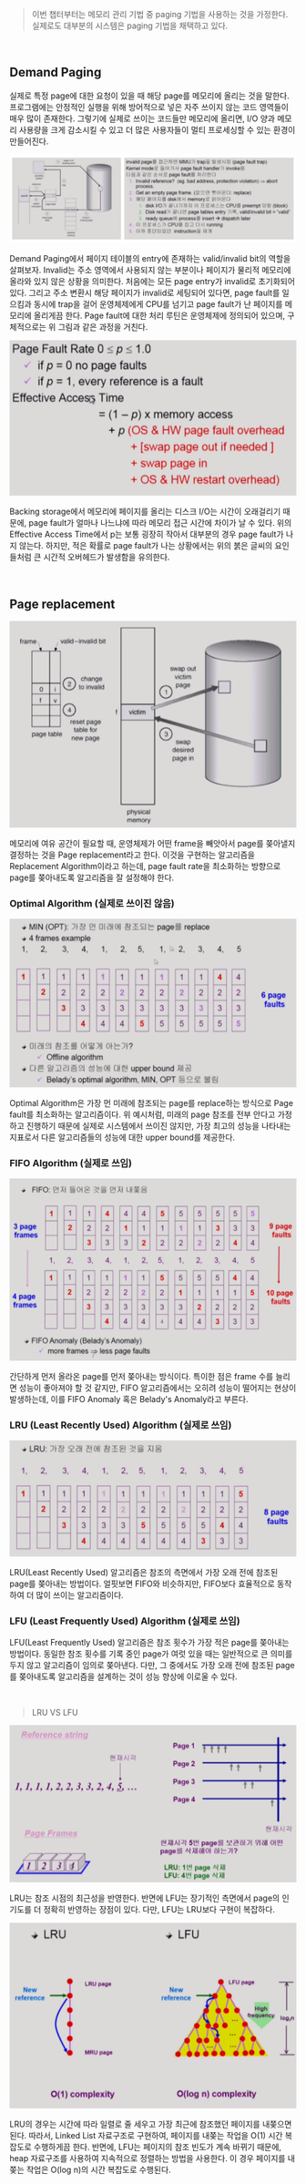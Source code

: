 > 이번 챕터부터는 메모리 관리 기법 중 paging 기법을 사용하는 것을 가정한다. 실제로도 대부분의 시스템은 paging 기법을 채택하고 있다.

​    

## Demand Paging

실제로 특정 page에 대한 요청이 있을 때 해당 page를 메모리에 올리는 것을 말한다. 프로그램에는 안정적인 실행을 위해 방어적으로 넣은 자주 쓰이지 않는 코드 영역들이 매우 많이 존재한다. 그렇기에 실제로 쓰이는 코드들만 메모리에 올리면, I/O 양과 메모리 사용량을 크게 감소시킬 수 있고 더 많은 사용자들이 멀티 프로세싱할 수 있는 환경이 만들어진다.

![img](../image/os_img/demanding_page.JPG)

Demand Paging에서 페이지 테이블의 entry에 존재하는 valid/invalid bit의 역할을 살펴보자. Invalid는 주소 영역에서 사용되지 않는 부분이나 페이지가 물리적 메모리에 올라와 있지 않은 상황을 의미한다. 처음에는 모든 page entry가 invalid로 초기화되어 있다. 그리고 주소 변환시 해당 페이지가 invalid로 세팅되어 있다면, page fault를 일으킴과 동시에 trap을 걸어 운영체제에게 CPU를 넘기고 page fault가 난 페이지를 메모리에 올리게끔 한다. Page fault에 대한 처리 루틴은 운영체제에 정의되어 있으며, 구체적으로는 위 그림과 같은 과정을 거친다.

![img](../image/os_img/page_fault.png)

Backing storage에서 메모리에 페이지를 올리는 디스크 I/O는 시간이 오래걸리기 때문에, page fault가 얼마나 나느냐에 따라 메모리 접근 시간에 차이가 날 수 있다. 위의 Effective Access Time에서 p는 보통 굉장히 작아서 대부분의 경우 page fault가 나지 않는다. 하지만, 적은 확률로 page fault가 나는 상황에서는 위의 붉은 글씨의 요인들처럼 큰 시간적 오버헤드가 발생함을 유의한다.

​    

## Page replacement

![img](../image/os_img/page_replacement.png)

메모리에 여유 공간이 필요할 때, 운영체제가 어떤 frame을 빼앗아서 page를 쫒아낼지 결정하는 것을 Page replacement라고 한다. 이것을 구현하는 알고리즘을 Replacement Algorithm이라고 하는데, page fault rate을 최소화하는 방향으로 page를 쫒아내도록 알고리즘을 잘 설정해야 한다.

### Optimal Algorithm (실제로 쓰이진 않음)

![img](../image/os_img/page_replacement_optimal.png)

Optimal Algorithm은 가장 먼 미래에 참조되는 page를 replace하는 방식으로 Page fault를 최소화하는 알고리즘이다. 위 예시처럼, 미래의 page 참조를 전부 안다고 가정하고 진행하기 때문에 실제로 시스템에서 쓰이진 않지만, 가장 최고의 성능을 나타내는 지표로서 다른 알고리즘들의 성능에 대한 upper bound를 제공한다. 

### FIFO Algorithm (실제로 쓰임)

![img](../image/os_img/page_replacement_FIFO.png)

간단하게 먼저 올라온 page를 먼저 쫒아내는 방식이다. 특이한 점은 frame 수를 늘리면 성능이 좋아져야 할 것 같지만, FIFO 알고리즘에서는 오히려 성능이 떨어지는 현상이 발생하는데, 이를 FIFO Anomaly 혹은 Belady's Anomaly라고 부른다. 

### LRU (Least Recently Used) Algorithm (실제로 쓰임)

![img](../image/os_img/page_replacement_LRU.png)

LRU(Least Recently Used) 알고리즘은 참조의 측면에서 가장 오래 전에 참조된 page를 쫒아내는 방법이다. 얼핏보면 FIFO와 비슷하지만, FIFO보다 효율적으로 동작하여 더 많이 쓰이는 알고리즘이다. 

### LFU (Least Frequently Used) Algorithm (실제로 쓰임)

LFU(Least Frequently Used) 알고리즘은 참조 횟수가 가장 적은 page를 쫒아내는 방법이다. 동일한 참조 횟수를 기록 중인 page가 여럿 있을 때는 일반적으로 큰 의미를 두지 않고 알고리즘이 임의로 쫒아낸다. 다만, 그 중에서도 가장 오래 전에 참조된 page를 쫒아내도록 알고리즘을 설계하는 것이 성능 향상에 이로울 수 있다.

​    

> LRU VS LFU

![img](../image/os_img/LRU_LFU_1.png)

LRU는 참조 시점의 최근성을 반영한다. 반면에 LFU는 장기적인 측면에서 page의 인기도를 더 정확히 반영하는 장점이 있다. 다만, LFU는 LRU보다 구현이 복잡하다.

![img](../image/os_img/LRU_LFU_2.png)

LRU의 경우는 시간에 따라 일렬로 줄 세우고 가장 최근에 참조했던 페이지를 내쫒으면 된다. 따라서, Linked List 자료구조로 구현하여, 페이지를 내쫒는 작업을 O(1) 시간 복잡도로 수행하게끔 한다. 반면에, LFU는 페이지의 참조 빈도가 계속 바뀌기 때문에, heap 자료구조를 사용하여 지속적으로 정렬하는 방법을 사용한다. 이 경우 페이지를 내쫒는 작업은 O(log n)의 시간 복잡도로 수행된다.